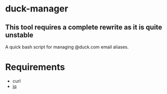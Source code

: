 # duck-manager

## **This tool requires a complete rewrite as it is quite unstable**

A quick bash script for managing @duck.com email aliases.

# Requirements

- curl
- [jq](https://github.com/stedolan/jq)
